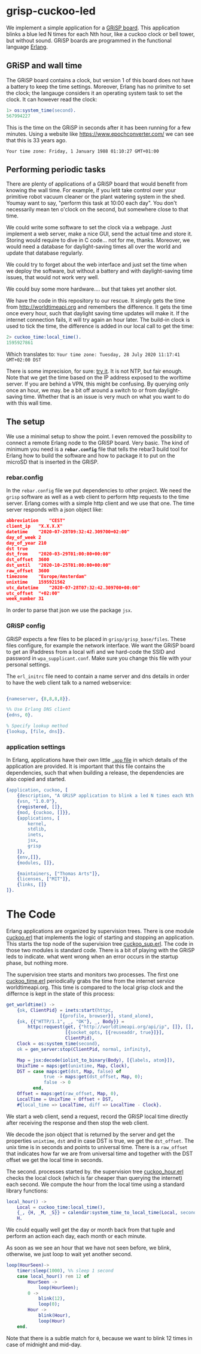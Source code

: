 # grisp-cuckoo-led

We implement a simple application for a [GRiSP board](http://www.grisp.org). This application blinks a blue led N times for each Nth hour, like a cuckoo clock or bell tower, but without sound. GRiSP boards are programmed in the functional language [Erlang](www.erlang.org). 

## GRiSP and wall time

The GRiSP board contains a clock, but version 1 of this board does not have a battery to keep the time settings. Moreover, Erlang has no primitve to set the clock; the langauge considers it an operating system task to set the clock. It can however read the clock:

```erlang
1> os:system_time(second).
567994227
```
This is the time on the GRiSP in seconds after it has been running for a few minutes. Using a website like 
https://www.epochconverter.com/ we can see that this is 33 years ago.
```
Your time zone: Friday, 1 January 1988 01:10:27 GMT+01:00
```

## Performing periodic tasks

There are plenty of applications of a GRiSP board that would benefit from knowing the wall time. For example, if you letit take control over your primitive robot vacuum cleaner or the plant watering system in the shed. Youmay want to say, "perform this task at 10:00 each day". You don't necessarily mean ten o'clock on the second,  but somewhere close to that time.

We could write some software to set the clock via a webpage. Just implement a web server, make a nice GUI, send the actual time and store it. Storing would require to dive in C code...  not for me, thanks. Moreover, we would need a database for daylight-saving times all over the world and update that database regularly.

We could try to forget about the web interface and just set the time when we deploy the software, but without a battery and with daylight-saving time issues, that would not work very well.

We could buy some more hardware.... but that takes yet another slot.

We have the code in this repository to our rescue. It simply gets the time from http://worldtimeapi.org and remembers the difference. It gets the time once every hour, such that daylight saving time updates will make it. If the internet connection fails, it will try again an hour later. The build-in clock is used to tick the time, the difference is added in our local call to get the time:

```erlang
2> cuckoo_time:local_time().
1595927861
```
Which translates to: `Your time zone: Tuesday, 28 July 2020 11:17:41 GMT+02:00 DST`

There is some imprecision, for sure: [try it](http://worldtimeapi.org/api/ip). It is not NTP, but fair enough.
Note that we get the time based on the IP address exposed to the worltime server. If you are behind a VPN, this might be confusing. 
By querying only once an hour, we may. be a bit off around a switch to or from daylight-saving time. Whether that is an issue is very much on what you want to do with this wall time.

## The setup

We use a minimal setup to show the point. I even removed the possibility to connect a remote Erlang node to the GRiSP board. Very basic.
The kind of minimum you need is a **`rebar.config`** file that tells the rebar3 build tool for Erlang how to build the software and how to package it to put on the microSD that is inserted in the GRiSP.

### rebar.config

In the `rebar.config` file we put dependencies to other project. We need the `grisp` software as well as a web client to perform http requests to the time server. Erlang comes with a simple http client and we use that one. The time server responds with a json object like:
```json
abbreviation	"CEST"
client_ip	"X.X.X.X"
datetime	"2020-07-28T09:32:42.309700+02:00"
day_of_week	2
day_of_year	210
dst	true
dst_from	"2020-03-29T01:00:00+00:00"
dst_offset	3600
dst_until	"2020-10-25T01:00:00+00:00"
raw_offset	3600
timezone	"Europe/Amsterdam"
unixtime	1595921562
utc_datetime	"2020-07-28T07:32:42.309700+00:00"
utc_offset	"+02:00"
week_number	31
```
In order to parse that json we use the package `jsx`. 

### GRiSP config

GRiSP expects a few files to be placed in `grisp/grisp_base/files`. These files configure, for example the network interface. We want the GRiSP board to get an IPaddress from a local wifi and we hard-code the SSID and password in `wpa_supplicant.conf`. Make sure you change this file with your personal settings.

The `erl_initrc` file need to contain a name server and dns details in order to have the web client talk to a named webservice:
```erlang

{nameserver, {8,8,8,8}}.

%% Use Erlang DNS client
{edns, 0}.

% Specify lookup method
{lookup, [file, dns]}.
``` 

### application settings

In Erlang, applications have their own little [`.app` file](tree/src/cuckoo.app.src) in which details of the application are provided. It is important that this file contains the dependencies, such that when building a release, the dependencies are also copied and started.

```erlang
{application, cuckoo, [
    {description, "A GRiSP application to blink a led N times each Nth hour"},
    {vsn, "1.0.0"},
    {registered, []},
    {mod, {cuckoo, []}},
    {applications, [
        kernel,
        stdlib,
        inets,
        jsx,
        grisp
    ]},
    {env,[]},
    {modules, []},

    {maintainers, ["Thomas Arts"]},
    {licenses, ["MIT"]},
    {links, []}
]}.
```

# The Code

Erlang applications are organized by supervision trees. There is one module [cuckoo.erl](tree/src/cuckoo.erl) that implements the logic of starting and stopping an application. This starts the top node of the supervision tree [cuckoo_sup.erl](tree/src/cuckoo_sup.erl). The code in those two modules is standard code. There is a bit of playing with the GRiSP leds to indicate. what went wrong when an error occurs in the startup phase, but nothing more.

The supervision tree starts and monitors two processes. The first one [cuckoo_time.erl](tree/src/cuckoo_time.erl]) periodically grabs the time from the internet service worldtimeapi.org. This time is compared to the local grisp clock and the differnce is kept in the state of this process:
```erlang
get_worldtime() ->
    {ok, ClientPid} = inets:start(httpc,
				    [{profile, browser}], stand_alone),
    {ok, {{"HTTP/1.1", _, "OK"}, _, Body}} =
        httpc:request(get, {"http://worldtimeapi.org/api/ip", []}, [],
                      [{socket_opts, [{reuseaddr, true}]}],
                      ClientPid),
    Clock = os:system_time(second),
    ok = gen_server:stop(ClientPid, normal, infinity),

    Map = jsx:decode(iolist_to_binary(Body), [{labels, atom}]),
    UnixTime = maps:get(unixtime, Map, Clock),
    DST = case maps:get(dst, Map, false) of
              true -> maps:get(dst_offset, Map, 0);
              false -> 0
          end,
    Offset = maps:get(raw_offset, Map, 0),
    LocalTime = UnixTime + Offset + DST,
    #{local_time => LocalTime, diff => LocalTime - Clock}.
```
We start a web client, send a request, record the GRiSP local time directly after receiving the response and then stop the web client.

We decode the json object that is returned by the server and get the properties `unixtime`, `dst` and in case DST is true, we get the `dst_offset`. The unix time is in seconds and points to universal time. There is a `raw_offset` that indicates how far we are from universal time and together with the DST offset we get the local time in seconds.

The second. processes started by. the supervision tree [cuckoo_hour.erl](tree/src/cuckoo_hour.erl) checks the local clock (which is far cheaper than querying the internet) each second. We compute the hour from the local time using a standard library functions:
```erlang
local_hour() ->
    Local = cuckoo_time:local_time(),
    {_, {H, _M, _S}} = calendar:system_time_to_local_time(Local, second),
    H. 
``` 
We could equally well get the day or month back from that tuple and perform an action each day, each month or each minute.

As soon as we see an hour that we have not seen before, we blink, otherwise, we just loop to wait yet another second.
```erlang
loop(HourSeen)->
    timer:sleep(1000), %% sleep 1 second
    case local_hour() rem 12 of
        HourSeen ->
            loop(HourSeen);
        0 ->
            blink(12),
            loop(0);
        Hour ->
            blink(Hour),
            loop(Hour)
    end.
```

Note that there is a subtle match for `0`, because we want to blink 12 times in case of midnight and mid-day.
